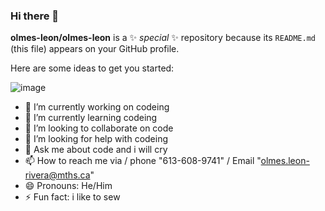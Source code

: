 ### Hi there 👋

**olmes-leon/olmes-leon** is a ✨ _special_ ✨ repository because its `README.md` (this file) appears on your GitHub profile.

Here are some ideas to get you started:

![image](https://github.com/olmes-leon/olmes-leon/assets/144264100/b3b304c0-4f42-43f3-8ca6-2f4ad5ceab45)

- 🔭 I’m currently working on codeing
- 🌱 I’m currently learning codeing
- 👯 I’m looking to collaborate on code
- 🤔 I’m looking for help with codeing
- 💬 Ask me about code and i will cry
- 📫 How to reach me via / phone "613-608-9741" / Email "olmes.leon-rivera@mths.ca" 
- 😄 Pronouns: He/Him
- ⚡ Fun fact: i like to sew
